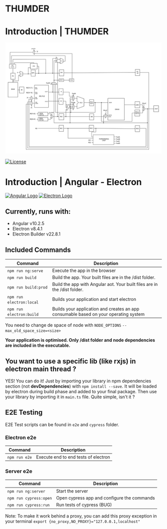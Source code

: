 THUMDER
=======

# Introduction | THUMDER

![Datapath Schematic](./assets/Datapath_Schematic.svg)

[![License](http://img.shields.io/badge/Licence-MIT-brightgreen.svg)](LICENSE.md)


# Introduction | Angular - Electron

[![Angular Logo](https://www.vectorlogo.zone/logos/angular/angular-icon.svg)](https://angular.io/)
[![Electron Logo](https://www.vectorlogo.zone/logos/electronjs/electronjs-icon.svg)](https://electronjs.org/)


## Currently, runs with:

- Angular v10.2.5
- Electron v8.4.1
- Electron Builder v22.8.1


## Included Commands

| Command                  | Description                                                                          |
| ------------------------ | ------------------------------------------------------------------------------------ |
| `npm run ng:serve`       | Execute the app in the browser                                                       |
| `npm run build`          | Build the app. Your built files are in the /dist folder.                             |
| `npm run build:prod`     | Build the app with Angular aot. Your built files are in the /dist folder.            |
| `npm run electron:local` | Builds your application and start electron                                           |
| `npm run electron:build` | Builds your application and creates an app consumable based on your operating system |


You need to change de space of node with `NODE_OPTIONS` `--max_old_space_size=<size>`

**Your application is optimised. Only /dist folder and node dependencies are included in the executable.**

## You want to use a specific lib (like rxjs) in electron main thread ?

YES! You can do it! Just by importing your library in npm dependencies section (not **devDependencies**) with `npm install --save`. It will be loaded by electron during build phase and added to your final package. Then use your library by importing it in `main.ts` file. Quite simple, isn't it ?

## E2E Testing

E2E Test scripts can be found in `e2e` and `cypress` folder.

### Electron e2e

| Command         | Description                           |
| --------------- | ------------------------------------- |
| `npm run e2e`   | Execute end to end tests of electron  |

### Server e2e

| Command                | Description                                        |
| ---------------------- | -------------------------------------------------- |
| `npm run ng:server`    | Start the server                                   |
| `npm run cypress:open` | Open cypress app and configure the commands        |
| `npm run cypress:run`  | Run tests of cypress (BUG)                         |

Note: To make it work behind a proxy, you can add this proxy exception in your terminal
`export {no_proxy,NO_PROXY}="127.0.0.1,localhost"`
